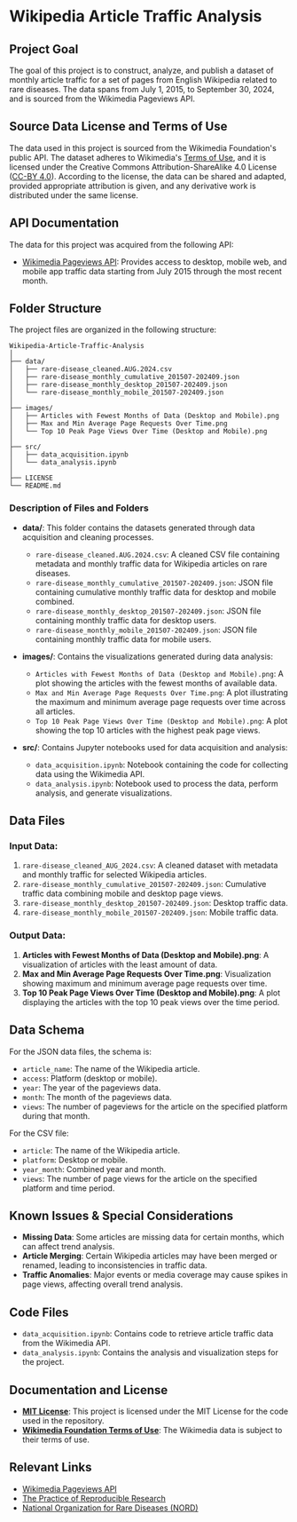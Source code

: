 # Wikipedia Article Traffic Analysis

## Project Goal
The goal of this project is to construct, analyze, and publish a dataset of monthly article traffic for a set of pages from English Wikipedia related to rare diseases. The data spans from July 1, 2015, to September 30, 2024, and is sourced from the Wikimedia Pageviews API.

## Source Data License and Terms of Use
The data used in this project is sourced from the Wikimedia Foundation's public API. The dataset adheres to Wikimedia's [Terms of Use](https://foundation.wikimedia.org/wiki/Policy:Terms_of_Use), and it is licensed under the Creative Commons Attribution-ShareAlike 4.0 License ([CC-BY 4.0](https://creativecommons.org/licenses/by/4.0/)). According to the license, the data can be shared and adapted, provided appropriate attribution is given, and any derivative work is distributed under the same license.

## API Documentation
The data for this project was acquired from the following API:
- [Wikimedia Pageviews API](https://doc.wikimedia.org/generated-data-platform/aqs/analytics-api/reference/page-views.html): Provides access to desktop, mobile web, and mobile app traffic data starting from July 2015 through the most recent month.

## Folder Structure
The project files are organized in the following structure:

```
Wikipedia-Article-Traffic-Analysis
│
├── data/
│   ├── rare-disease_cleaned.AUG.2024.csv
│   ├── rare-disease_monthly_cumulative_201507-202409.json
│   ├── rare-disease_monthly_desktop_201507-202409.json
│   └── rare-disease_monthly_mobile_201507-202409.json
│
├── images/
│   ├── Articles with Fewest Months of Data (Desktop and Mobile).png
│   ├── Max and Min Average Page Requests Over Time.png
│   └── Top 10 Peak Page Views Over Time (Desktop and Mobile).png
│
├── src/
│   ├── data_acquisition.ipynb
│   └── data_analysis.ipynb
│
├── LICENSE
└── README.md
```




### Description of Files and Folders

- **data/**: This folder contains the datasets generated through data acquisition and cleaning processes.
    - `rare-disease_cleaned.AUG.2024.csv`: A cleaned CSV file containing metadata and monthly traffic data for Wikipedia articles on rare diseases.
    - `rare-disease_monthly_cumulative_201507-202409.json`: JSON file containing cumulative monthly traffic data for desktop and mobile combined.
    - `rare-disease_monthly_desktop_201507-202409.json`: JSON file containing monthly traffic data for desktop users.
    - `rare-disease_monthly_mobile_201507-202409.json`: JSON file containing monthly traffic data for mobile users.

- **images/**: Contains the visualizations generated during data analysis:
    - `Articles with Fewest Months of Data (Desktop and Mobile).png`: A plot showing the articles with the fewest months of available data.
    - `Max and Min Average Page Requests Over Time.png`: A plot illustrating the maximum and minimum average page requests over time across all articles.
    - `Top 10 Peak Page Views Over Time (Desktop and Mobile).png`: A plot showing the top 10 articles with the highest peak page views.

- **src/**: Contains Jupyter notebooks used for data acquisition and analysis:
    - `data_acquisition.ipynb`: Notebook containing the code for collecting data using the Wikimedia API.
    - `data_analysis.ipynb`: Notebook used to process the data, perform analysis, and generate visualizations.

## Data Files

### Input Data:
1. `rare-disease_cleaned_AUG_2024.csv`: A cleaned dataset with metadata and monthly traffic for selected Wikipedia articles.
2. `rare-disease_monthly_cumulative_201507-202409.json`: Cumulative traffic data combining mobile and desktop page views.
3. `rare-disease_monthly_desktop_201507-202409.json`: Desktop traffic data.
4. `rare-disease_monthly_mobile_201507-202409.json`: Mobile traffic data.

### Output Data:
1. **Articles with Fewest Months of Data (Desktop and Mobile).png**: A visualization of articles with the least amount of data.
2. **Max and Min Average Page Requests Over Time.png**: Visualization showing maximum and minimum average page requests over time.
3. **Top 10 Peak Page Views Over Time (Desktop and Mobile).png**: A plot displaying the articles with the top 10 peak views over the time period.

## Data Schema
For the JSON data files, the schema is:
- `article_name`: The name of the Wikipedia article.
- `access`: Platform (desktop or mobile).
- `year`: The year of the pageviews data.
- `month`: The month of the pageviews data.
- `views`: The number of pageviews for the article on the specified platform during that month.

For the CSV file:
- `article`: The name of the Wikipedia article.
- `platform`: Desktop or mobile.
- `year_month`: Combined year and month.
- `views`: The number of page views for the article on the specified platform and time period.

## Known Issues & Special Considerations
- **Missing Data**: Some articles are missing data for certain months, which can affect trend analysis.
- **Article Merging**: Certain Wikipedia articles may have been merged or renamed, leading to inconsistencies in traffic data.
- **Traffic Anomalies**: Major events or media coverage may cause spikes in page views, affecting overall trend analysis.

## Code Files
- `data_acquisition.ipynb`: Contains code to retrieve article traffic data from the Wikimedia API.
- `data_analysis.ipynb`: Contains the analysis and visualization steps for the project.

## Documentation and License
- **[MIT License](https://opensource.org/licenses/MIT)**: This project is licensed under the MIT License for the code used in the repository.
- **[Wikimedia Foundation Terms of Use](https://foundation.wikimedia.org/wiki/Policy:Terms_of_Use)**: The Wikimedia data is subject to their terms of use.

## Relevant Links
- [Wikimedia Pageviews API](https://doc.wikimedia.org/generated-data-platform/aqs/analytics-api/reference/page-views.html)
- [The Practice of Reproducible Research](http://www.practicereproducibleresearch.org/core-chapters/2-assessment.html)
- [National Organization for Rare Diseases (NORD)](https://rarediseases.org)
